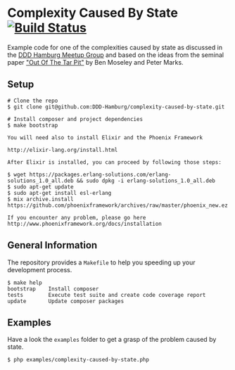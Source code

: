 # Complexity Caused By State [![Build Status](https://travis-ci.org/DDD-Hamburg/complexity-caused-by-state.svg?branch=master)](https://travis-ci.org/DDD-Hamburg/complexity-caused-by-state)

Example code for one of the complexities caused by state as discussed in the [DDD Hamburg Meetup Group](https://www.meetup.com/DDD-HH-Domain-driven-Design-Hamburg/events/234678922/)
and based on the ideas from the seminal paper ["Out Of The Tar Pit"](https://github.com/papers-we-love/papers-we-love/blob/master/design/out-of-the-tar-pit.pdf)
by Ben Moseley and Peter Marks.

## Setup

```
# Clone the repo
$ git clone git@github.com:DDD-Hamburg/complexity-caused-by-state.git

# Install composer and project dependencies
$ make bootstrap

You will need also to install Elixir and the Phoenix Framework

http://elixir-lang.org/install.html

After Elixir is installed, you can proceed by following those steps:

$ wget https://packages.erlang-solutions.com/erlang-solutions_1.0_all.deb && sudo dpkg -i erlang-solutions_1.0_all.deb
$ sudo apt-get update
$ sudo apt-get install esl-erlang
$ mix archive.install https://github.com/phoenixframework/archives/raw/master/phoenix_new.ez

If you encounter any problem, please go here http://www.phoenixframework.org/docs/installation
```

## General Information

The repository provides a `Makefile` to help you speeding up your development process.

```
$ make help
bootstrap    Install composer
tests        Execute test suite and create code coverage report
update       Update composer packages
```

## Examples

Have a look the `examples` folder to get a grasp of the problem caused by state.

```
$ php examples/complexity-caused-by-state.php
```
